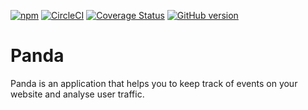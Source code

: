 [![npm](https://img.shields.io/npm/l/express.svg?maxAge=2592000)]()
[![CircleCI](https://circleci.com/gh/andela/panda.svg?style=shield&circle)](https://circleci.com/gh/andela/panda)
[![Coverage Status](https://coveralls.io/repos/github/andela/panda/badge.svg?branch=feature%2Ftest-coverage)](https://coveralls.io/github/andela/panda?branch=feature%2Ftest-coverage)
[![GitHub version](https://badge.fury.io/gh/andela%2Fpanda.svg)](https://badge.fury.io/gh/andela%2Fpanda)

# Panda

Panda is an application that helps you to keep track of events on your website and analyse user traffic.
